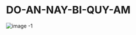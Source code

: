 # DO-AN-NAY-BI-QUY-AM
![image](https://images.news18.com/ibnlive/uploads/2022/07/vecna-stranger-things-165752842316x9.png)
-1
